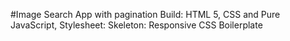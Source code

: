 #Image Search App with pagination
Build: HTML 5, CSS and Pure JavaScript,
Stylesheet: Skeleton: Responsive CSS Boilerplate
